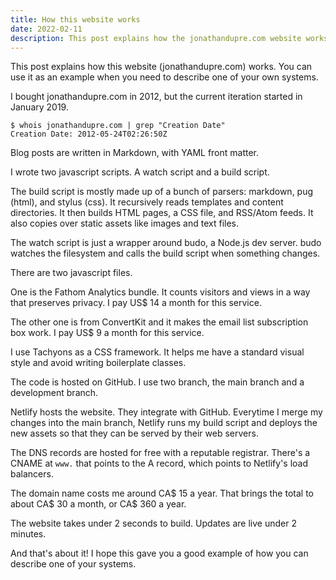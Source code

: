 ```yaml
---
title: How this website works
date: 2022-02-11
description: This post explains how the jonathandupre.com website works.
---
```


This post explains how this website (jonathandupre.com) works. You can use it as an example when you need to describe one of your own systems.

I bought jonathandupre.com in 2012, but the current iteration started in January 2019.

```
$ whois jonathandupre.com | grep "Creation Date"
Creation Date: 2012-05-24T02:26:50Z
```

Blog posts are written in Markdown, with YAML front matter.

I wrote two javascript scripts. A watch script and a build script.

The build script is mostly made up of a bunch of parsers: markdown, pug (html), and stylus (css). It recursively reads templates and content directories. It then builds HTML pages, a CSS file, and RSS/Atom feeds. It also copies over static assets like images and text files.

The watch script is just a wrapper around budo, a Node.js dev server. budo watches the filesystem and calls the build script when something changes.

There are two javascript files. 

One is the Fathom Analytics bundle. It counts visitors and views in a way that preserves privacy. I pay US$ 14 a month for this service.

The other one is from ConvertKit and it makes the email list subscription box work. I pay US$ 9 a month for this service.

I use Tachyons as a CSS framework. It helps me have a standard visual style and avoid writing boilerplate classes. 

The code is hosted on GitHub. I use two branch, the main branch and a development branch.

Netlify hosts the website. They integrate with GitHub. Everytime I merge my changes into the main branch, Netlify runs my build script and deploys the new assets so that they can be served by their web servers.

The DNS records are hosted for free with a reputable registrar. There's a CNAME at `www.` that points to the A record, which points to Netlify's load balancers.

The domain name costs me around CA$ 15 a year. That brings the total to about CA$ 30 a month, or CA$ 360 a year.

The website takes under 2 seconds to build.
Updates are live under 2 minutes.

And that's about it! I hope this gave you a good example of how you can describe one of your systems. 
